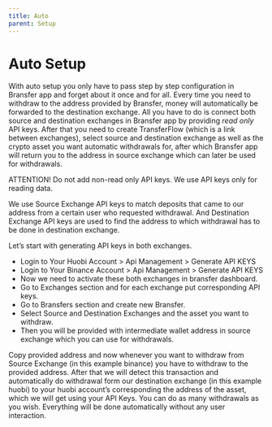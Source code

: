 ```yaml
---
title: Auto
parent: Setup
---
```


# Auto Setup

With auto setup you only have to pass step by step configuration in Bransfer app and forget about it once and for all. Every time you need to withdraw to the address provided by Bransfer, money will automatically be forwarded to the destination exchange. All you have to do is connect  both source and destination exchanges in Bransfer app by providing *read only* API keys. After that you need to create TransferFlow (which is a link between exchanges), select source and destination exchange as well as the crypto asset you want automatic withdrawals for, after which Bransfer app will return you to the address in source exchange which can later be used for withdrawals. 

ATTENTION! Do not add non-read only API keys. We use API keys only for reading data. 

We use Source Exchange API keys to match deposits that came to our address from a certain user who requested withdrawal. And Destination Exchange API keys are used to find the address to which withdrawal has to be done in destination exchange. 

Let’s start with generating API keys in both exchanges. 
- Login to Your Huobi Account > Api Management > Generate API KEYS
- Login to Your Binance Account > Api Management > Generate API KEYS
- Now we need to activate these both exchanges in bransfer dashboard. 
- Go to Exchanges section and for each exchange put corresponding API keys. 
- Go to Bransfers section and create new Bransfer. 
- Select Source and Destination Exchanges and the asset you want to withdraw. 
- Then you will be provided with intermediate wallet address in source exchange which you can use for withdrawals. 

Copy provided address and now whenever you want to withdraw from Source Exchange (in this example binance) you have to withdraw to the provided address. After that we will detect this transaction and automatically do withdrawal form our destination exchange (in this example huobi) to your huobi account’s corresponding the address of the asset, which we will get using your API Keys. You can do as many withdrawals as you wish. Everything will be done automatically without any user interaction. 
